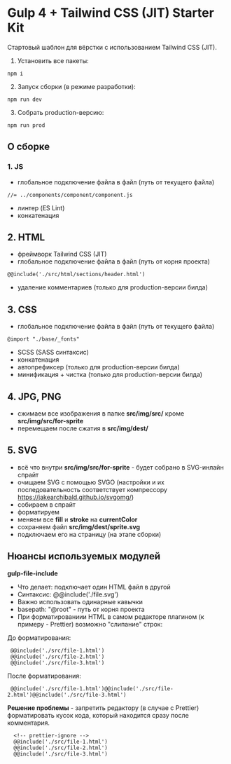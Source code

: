 # Gulp 4 + Tailwind CSS (JIT) Starter Kit

Стартовый шаблон для вёрстки с использованием Tailwind CSS (JIT).

1. Установить все пакеты:
```
npm i
```
2. Запуск сборки (в режиме разработки):
```
npm run dev
```
3. Собрать production-версию:
```
npm run prod
```

## О сборке

### 1. JS

- глобальное подключение файла в файл (путь от текущего файла)
```
//= ../components/component/component.js
```
- линтер (ES Lint)
- конкатенация

## 2. HTML

- фреймворк Tailwind CSS (JIT)
- глобальное подключение файла в файл (путь от корня проекта)
```
@@include('./src/html/sections/header.html')
```
- удаление комментариев (только для production-версии билда)

## 3. CSS

- глобальное подключение файла в файл (путь от текущего файла)
```
@import "./base/_fonts"
```
- SCSS (SASS синтаксис)
- конкатенация
- автопрефиксер (только для production-версии билда)
- минификация + чистка (только для production-версии билда)

## 4. JPG, PNG

- сжимаем все изображения в папке **src/img/src/** кроме **src/img/src/for-sprite**
- перемещаем после сжатия в **src/img/dest/**

## 5. SVG

- всё что внутри **src/img/src/for-sprite** - будет собрано в SVG-инлайн спрайт
- очищаем SVG с помощью SVGO (настройки и их последовательность соответствует компрессору https://jakearchibald.github.io/svgomg/)
- собираем в спрайт
- форматируем
- меняем все **fill** и **stroke** на **currentColor**
- сохраняем файл **src/img/dest/sprite.svg**
- подключаем его на страницу (на этапе сборки)

## Нюансы используемых модулей

**gulp-file-include**

- Что делает: подключает один HTML файл в другой
- Синтаксис: @@include('./file.svg')
- Важно использовать одинарные кавычки
- basepath: "@root" - путь от корня проекта
- При форматированиии HTML в самом редакторе плагином (к примеру - Prettier) возможно "слипание" строк:

До форматирования:
```
 @@include('./src/file-1.html')
 @@include('./src/file-2.html')
 @@include('./src/file-3.html')
```
После форматирования:
```
 @@include('./src/file-1.html')@@include('./src/file-2.html')@@include('./src/file-3.html')
```

**Решение проблемы** - запретить редактору (в случае с Prettier) форматировать кусок кода, который находится сразу после комментария.
```
  <!-- prettier-ignore -->
  @@include('./src/file-1.html')
  @@include('./src/file-2.html')
  @@include('./src/file-3.html')
```
